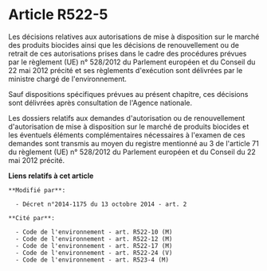 # Article R522-5

Les décisions relatives aux autorisations de mise à disposition sur le marché des produits biocides ainsi que les décisions
de renouvellement ou de retrait de ces autorisations prises dans le cadre des procédures prévues par le règlement (UE) n°
528/2012 du Parlement européen et du Conseil du 22 mai 2012 précité et ses règlements d'exécution sont délivrées par le
ministre chargé de l'environnement. 

Sauf dispositions spécifiques prévues au présent chapitre, ces décisions sont délivrées après consultation de l'Agence
nationale. 

Les dossiers relatifs aux demandes d'autorisation ou de renouvellement d'autorisation de mise à disposition sur le marché de
produits biocides et les éventuels éléments complémentaires nécessaires à l'examen de ces demandes sont transmis au moyen du
registre mentionné au 3 de l'article 71 du règlement (UE) n° 528/2012 du Parlement européen et du Conseil du 22 mai 2012
précité.

**Liens relatifs à cet article**

	**Modifié par**:

	  - Décret n°2014-1175 du 13 octobre 2014 - art. 2

	**Cité par**:

	  - Code de l'environnement - art. R522-10 (M)
	  - Code de l'environnement - art. R522-12 (M)
	  - Code de l'environnement - art. R522-17 (M)
	  - Code de l'environnement - art. R522-24 (V)
	  - Code de l'environnement - art. R523-4 (M)
